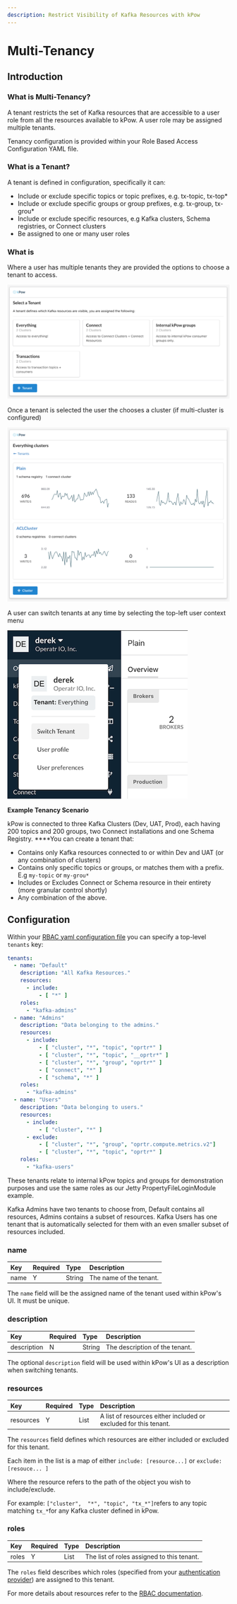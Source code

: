 ```yaml
---
description: Restrict Visibility of Kafka Resources with kPow
---
```


# Multi-Tenancy

## Introduction

### **What is Multi-Tenancy?**

A tenant restricts the set of Kafka resources that are accessible to a user role from all the resources available to kPow. A user role may be assigned multiple tenants.

Tenancy configuration is provided within your Role Based Access Configuration YAML file.

### What is a Tenant?

A tenant is defined in configuration, specifically it can:

* Include or exclude specific topics or topic prefixes, e.g. tx-topic, tx-top\*
* Include or exclude specific groups or group prefixes, e.g. tx-group, tx-grou\*
* Include or exclude specific resources, e.g Kafka clusters, Schema registries, or Connect clusters
* Be assigned to one or many user roles

### What is 

Where a user has multiple tenants they are provided the options to choose a tenant to access.

![](../.gitbook/assets/kpow-select-tenant.png)

Once a tenant is selected the user the chooses a cluster \(if multi-cluster is configured\)

![](../.gitbook/assets/kpow-select-cluster.png)

A user can switch tenants at any time by selecting the top-left user context menu

![](../.gitbook/assets/kpow-switch-tenant.png)

**Example Tenancy Scenario**

kPow is connected to three Kafka Clusters \(Dev, UAT, Prod\), each having 200 topics and 200 groups, two Connect installations and one Schema Registry. ****You can create a tenant that:

* Contains only Kafka resources connected to or within Dev and UAT \(or any combination of clusters\)
* Contains only specific topics or groups, or matches them with a prefix. E.g `my-topic` or `my-grou*`
* Includes or Excludes Connect or Schema resource in their entirety \(more granular control shortly\)
* Any combination of the above.

## Configuration

Within your [RBAC yaml configuration file](role-based-access-control.md) you can specify a top-level `tenants` key:

```yaml
tenants:
  - name: "Default"
    description: "All Kafka Resources."
    resources:
      - include:
          - [ "*" ]
    roles:
      - "kafka-admins"
  - name: "Admins"
    description: "Data belonging to the admins."
    resources:
      - include:
          - [ "cluster", "*", "topic", "oprtr*" ]
          - [ "cluster", "*", "topic", "__oprtr*" ]
          - [ "cluster", "*", "group", "oprtr*" ]
          - [ "connect", "*" ]
          - [ "schema", "*" ]
    roles:
      - "kafka-admins"
  - name: "Users"
    description: "Data belonging to users."
    resources:
      - include:
          - [ "cluster", "*" ]
      - exclude:
          - [ "cluster", "*", "group", "oprtr.compute.metrics.v2"]
          - [ "cluster", "*", "topic", "oprtr*" ]
    roles:
      - "kafka-users"
```

These tenants relate to internal kPow topics and groups for demonstration purposes and use the same  roles as our Jetty PropertyFileLoginModule example.

Kafka Admins have two tenants to choose from, Default contains all resources, Admins contains a subset of resources. Kafka Users has one tenant that is automatically selected for them with an even smaller subset of resources included.

### name

| Key | Required | Type | Description |
| :--- | :--- | :--- | :--- |
| name | Y | String | The name of the tenant. |

The `name` field will be the assigned name of the tenant used within kPow's UI. It must be unique.

### description

| Key | Required | Type | Description |
| :--- | :--- | :--- | :--- |
| description | N | String | The description of the tenant. |

The optional `description` field will be used within kPow's UI as a description when switching tenants. 

### resources

| Key | Required | Type | Description |
| :--- | :--- | :--- | :--- |
| resources | Y | List | A list of resources either included or excluded for this tenant. |

The `resources` field defines which resources are either included or excluded for this tenant.

Each item in the list is a map of either `include: [resource...]` or `exclude: [resouce... ]` 

Where the resource refers to the path of the object you wish to include/exclude. 

For example: `["cluster",  "*", "topic", "tx_*"]`refers to any topic matching `tx_*`for any Kafka cluster defined in kPow.

### roles

| Key | Required | Type | Description |
| :--- | :--- | :--- | :--- |
| roles | Y | List | The list of roles assigned to this tenant. |

The `roles` field describes which roles \(specified from your [authentication provider](../authentication/overview.md#kpow-and-user-authentication)\) are assigned to this tenant.

For more details about resources refer to the [RBAC documentation](role-based-access-control.md#resources). 

